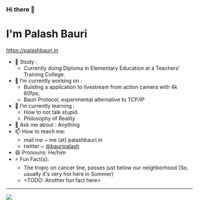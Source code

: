 ### Hi there 👋
# I'm Palash Bauri

<https://palashbauri.in>

- 🏫 Study : 
    * Currently doing Diploma in Elementary Education at a Teachers' Training College.
- 🔭 I’m currently working on : 
    * Building a application to livestream from action camera with 4k 60fps,
    * Bauri Protocol, experimental alternative to TCP/IP
- 🌱 I’m currently learning :
    * How to not talk stupid.
    * Philosophy of Reality
- 💬 Ask me about : Anything
- 📫 How to reach me: 
    * mail me ~ me (at) palashbauri.in
    * twitter ~ [@bauripalash](https://twitter.com/bauripalash)
- 😄 Pronouns: He/him
- ⚡ Fun Fact(s):
    * The tropic on cancer line, passes just below our neighborhood (So, usually it's very hot here in Summer)
    * <TODO: Another fun fact here>

---
![](https://profile-counter.glitch.me/bauripalash/count.svg)

<!--
**bauripalash/bauripalash** is a ✨ _special_ ✨ repository because its `README.md` (this file) appears on your GitHub profile.

Here are some ideas to get you started:

- 🔭 I’m currently working on ...
- 🌱 I’m currently learning ...
- 👯 I’m looking to collaborate on ...
- 🤔 I’m looking for help with ...
- 💬 Ask me about ...
- 📫 How to reach me: ...
- 😄 Pronouns: ...
- ⚡ Fun fact: ...
-->
